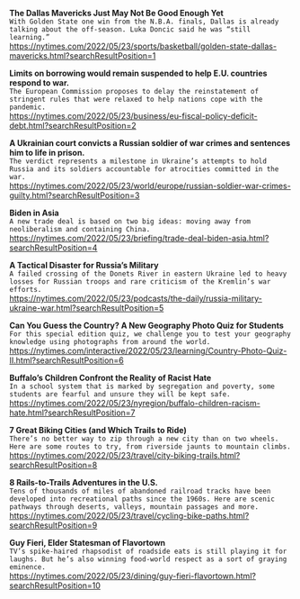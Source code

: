 **The Dallas Mavericks Just May Not Be Good Enough Yet**\
`With Golden State one win from the N.B.A. finals, Dallas is already talking about the off-season. Luka Doncic said he was “still learning.”`\
https://nytimes.com/2022/05/23/sports/basketball/golden-state-dallas-mavericks.html?searchResultPosition=1

**Limits on borrowing would remain suspended to help E.U. countries respond to war.**\
`The European Commission proposes to delay the reinstatement of stringent rules that were relaxed to help nations cope with the pandemic.`\
https://nytimes.com/2022/05/23/business/eu-fiscal-policy-deficit-debt.html?searchResultPosition=2

**A Ukrainian court convicts a Russian soldier of war crimes and sentences him to life in prison.**\
`The verdict represents a milestone in Ukraine’s attempts to hold Russia and its soldiers accountable for atrocities committed in the war.`\
https://nytimes.com/2022/05/23/world/europe/russian-soldier-war-crimes-guilty.html?searchResultPosition=3

**Biden in Asia**\
`A new trade deal is based on two big ideas: moving away from neoliberalism and containing China.`\
https://nytimes.com/2022/05/23/briefing/trade-deal-biden-asia.html?searchResultPosition=4

**A Tactical Disaster for Russia’s Military**\
`A failed crossing of the Donets River in eastern Ukraine led to heavy losses for Russian troops and rare criticism of the Kremlin’s war efforts.`\
https://nytimes.com/2022/05/23/podcasts/the-daily/russia-military-ukraine-war.html?searchResultPosition=5

**Can You Guess the Country? A New Geography Photo Quiz for Students**\
`For this special edition quiz, we challenge you to test your geography knowledge using photographs from around the world.`\
https://nytimes.com/interactive/2022/05/23/learning/Country-Photo-Quiz-II.html?searchResultPosition=6

**Buffalo’s Children Confront the Reality of Racist Hate**\
`In a school system that is marked by segregation and poverty, some students are fearful and unsure they will be kept safe.`\
https://nytimes.com/2022/05/23/nyregion/buffalo-children-racism-hate.html?searchResultPosition=7

**7 Great Biking Cities (and Which Trails to Ride)**\
`There’s no better way to zip through a new city than on two wheels. Here are some routes to try, from riverside jaunts to mountain climbs.`\
https://nytimes.com/2022/05/23/travel/city-biking-trails.html?searchResultPosition=8

**8 Rails-to-Trails Adventures in the U.S.**\
`Tens of thousands of miles of abandoned railroad tracks have been developed into recreational paths since the 1960s. Here are scenic pathways through deserts, valleys, mountain passages and more.`\
https://nytimes.com/2022/05/23/travel/cycling-bike-paths.html?searchResultPosition=9

**Guy Fieri, Elder Statesman of Flavortown**\
`TV’s spike-haired rhapsodist of roadside eats is still playing it for laughs. But he’s also winning food-world respect as a sort of graying eminence.`\
https://nytimes.com/2022/05/23/dining/guy-fieri-flavortown.html?searchResultPosition=10

